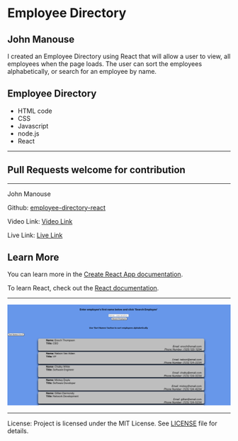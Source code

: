 <h1>Employee Directory</h1>
<h2>John Manouse</h2>
<p>I created an Employee Directory using React that will allow a user to view, all employees when the page loads. The user can sort the employees alphabetically, or search for an employee by name.</p>
<p>
</p>
 
<h2>Employee Directory</h2>
<ul>
    <li>HTML code</li>
    <li>CSS</li>
    <li>Javascript</li>
    <li>node.js</li>
    <li>React</li>
</ul>
<hr>
<h2>Pull Requests welcome for contribution</h2>
<hr>
<p>John Manouse</p>

<p>Github: <a href="https://github.com/Mirageg4/employee-directory-react">employee-directory-react</a></p>
<p>Video Link: <a href=
"https://drive.google.com/file/d/1ZdHNKcbBa4KYfZ8rbLxRRgy7T5ry85c0/view">Video Link</a></p>
<p>Live Link: <a href="https://mirageg4.github.io/employee-directory-react/">Live Link</a></p>


## Learn More

You can learn more in the [Create React App documentation](https://facebook.github.io/create-react-app/docs/getting-started).

To learn React, check out the [React documentation](https://reactjs.org/).
<hr>
<img src ="./ssEDirect.png"/>
<hr>              
<p>License: Project is licensed under the MIT License. 
See <a href ="LICENSE.md">LICENSE</a> file for details.
